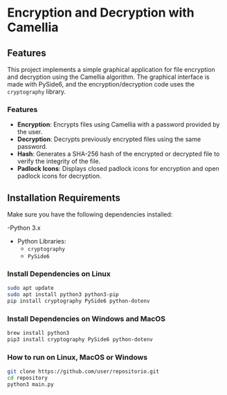 # Encryption and Decryption with Camellia

## Features

This project implements a simple graphical application for file encryption and decryption using the Camellia algorithm. The graphical interface is made with PySide6, and the encryption/decryption code uses the `cryptography` library.

### Features

- **Encryption**: Encrypts files using Camellia with a password provided by the user.
- **Decryption**: Decrypts previously encrypted files using the same password.
- **Hash**: Generates a SHA-256 hash of the encrypted or decrypted file to verify the integrity of the file.
- **Padlock Icons**: Displays closed padlock icons for encryption and open padlock icons for decryption.

## Installation Requirements

Make sure you have the following dependencies installed:

-Python 3.x
- Python Libraries:
  - `cryptography`
  - `PySide6`

### Install Dependencies on Linux

```sh
sudo apt update
sudo apt install python3 python3-pip
pip install cryptography PySide6 python-dotenv
```

### Install Dependencies on Windows and MacOS

```sh
brew install python3
pip3 install cryptography PySide6 python-dotenv
```

### How to run on Linux, MacOS or Windows

```sh
git clone https://github.com/user/repositorio.git
cd repository
python3 main.py
```
